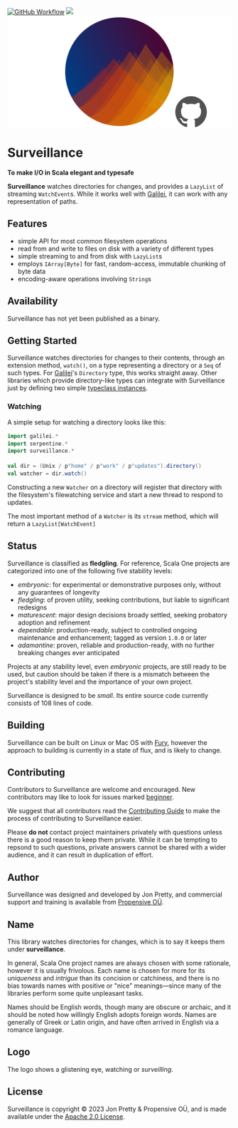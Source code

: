 [<img alt="GitHub Workflow" src="https://img.shields.io/github/actions/workflow/status/propensive/surveillance/main.yml?style=for-the-badge" height="24">](https://github.com/propensive/surveillance/actions)
[<img src="https://img.shields.io/discord/633198088311537684?color=8899f7&label=DISCORD&style=for-the-badge" height="24">](https://discord.gg/7b6mpF6Qcf)
<img src="/doc/images/github.png" valign="middle">

# Surveillance

__To make I/O in Scala elegant and typesafe__

__Surveillance__ watches directories for changes, and provides a `LazyList` of streaming `WatchEvent`s. While it
works well with [Galilei](https://github.com/propensive/galilei/), it can work with any representation of
paths.

## Features

- simple API for most common filesystem operations
- read from and write to files on disk with a variety of different types
- simple streaming to and from disk with `LazyList`s
- employs `IArray[Byte]` for fast, random-access, immutable chunking of byte data
- encoding-aware operations involving `String`s


## Availability

Surveillance has not yet been published as a binary.

## Getting Started

Surveillance watches directories for changes to their contents, through an extension method, `watch()`, on a
type representing a directory or a `Seq` of such types. For [Galilei](https://github.com/propensive/galilei)'s
`Directory` type, this works straight away. Other libraries which provide directory-like types can integrate with
Surveillance just by defining two simple [typeclass instances](#defining-typeclass-instances).

### Watching

A simple setup for watching a directory looks like this:
```scala
import galilei.*
import serpentine.*
import surveillance.*

val dir = (Unix / p"home" / p"work" / p"updates").directory()
val watcher = dir.watch()
```

Constructing a new `Watcher` on a directory will register that directory with the filesystem's filewatching service
and start a new thread to respond to updates.

The most important method of a `Watcher` is its `stream` method, which will return a `LazyList[WatchEvent]`




## Status

Surveillance is classified as __fledgling__. For reference, Scala One projects are
categorized into one of the following five stability levels:

- _embryonic_: for experimental or demonstrative purposes only, without any guarantees of longevity
- _fledgling_: of proven utility, seeking contributions, but liable to significant redesigns
- _maturescent_: major design decisions broady settled, seeking probatory adoption and refinement
- _dependable_: production-ready, subject to controlled ongoing maintenance and enhancement; tagged as version `1.0.0` or later
- _adamantine_: proven, reliable and production-ready, with no further breaking changes ever anticipated

Projects at any stability level, even _embryonic_ projects, are still ready to
be used, but caution should be taken if there is a mismatch between the
project's stability level and the importance of your own project.

Surveillance is designed to be _small_. Its entire source code currently consists
of 108 lines of code.

## Building

Surveillance can be built on Linux or Mac OS with [Fury](/propensive/fury), however
the approach to building is currently in a state of flux, and is likely to
change.

## Contributing

Contributors to Surveillance are welcome and encouraged. New contributors may like to look for issues marked
<a href="https://github.com/propensive/surveillance/labels/beginner">beginner</a>.

We suggest that all contributors read the [Contributing Guide](/contributing.md) to make the process of
contributing to Surveillance easier.

Please __do not__ contact project maintainers privately with questions unless
there is a good reason to keep them private. While it can be tempting to
repsond to such questions, private answers cannot be shared with a wider
audience, and it can result in duplication of effort.

## Author

Surveillance was designed and developed by Jon Pretty, and commercial support and training is available from
[Propensive O&Uuml;](https://propensive.com/).



## Name

This library watches directories for changes, which is to say it keeps them under __surveillance__.

In general, Scala One project names are always chosen with some rationale, however it is usually
frivolous. Each name is chosen for more for its _uniqueness_ and _intrigue_ than its concision or
catchiness, and there is no bias towards names with positive or "nice" meanings—since many of the
libraries perform some quite unpleasant tasks.

Names should be English words, though many are obscure or archaic, and it should be noted how
willingly English adopts foreign words. Names are generally of Greek or Latin origin, and have
often arrived in English via a romance language.

## Logo

The logo shows a glistening eye, watching or _surveilling_.

## License

Surveillance is copyright &copy; 2023 Jon Pretty & Propensive O&Uuml;, and is made available under the
[Apache 2.0 License](/license.md).
